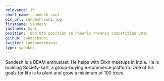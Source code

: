```yaml
---
relevance: 10
short_name: sandesh.soni
pic_url: sandesh-soni.jpg
firstname: Sandesh
lastname: Soni
position:  Won 8th position in Phoenix Phrenzy competition 2019
github: sandeshsoni
twitter: iamsandeshsoni
type: speaker
---
```


Sandesh is a BEAM enthusiast. He helps with Elixir meetups in India. He is building Society-kart, a group-buying e-commerce platform. One of his goals for life is to plant and grow a minimum of 100 trees.
